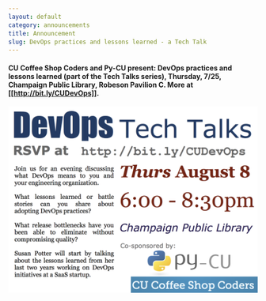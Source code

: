 ```yaml
---
layout: default
category: announcements 
title: Announcement 
slug: DevOps practices and lessons learned - a Tech Talk
---
```


#### CU Coffee Shop Coders and Py-CU present: DevOps practices and lessons learned (part of the Tech Talks series), Thursday, 7/25, Champaign Public Library, Robeson Pavilion C. More at [[http://bit.ly/CUDevOps]].

<img alt="DevOps Tech Talk flyer" src="/img/TechTalk-DevOps.png" />
